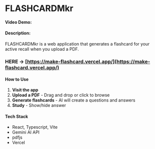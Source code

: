 # FLASHCARDMkr
#### Video Demo:  <URL HERE>
#### Description:
FLASHCARDMkr is a web application that generates a flashcard for your active recall when you upload a PDF.

### **HERE** -> [https://make-flashcard.vercel.app/](https://make-flashcard.vercel.app/)

#### How to Use
1. **Visit  the app**
2. **Upload a PDF** - Drag and drop or click to browse
3. **Generate flashcards** - AI will create a questions and answers
4. **Study** - Show/hide answer

#### Tech Stack
- React, Typescript, Vite
- Gemini AI API
- pdfjs
- Vercel